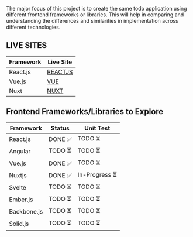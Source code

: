 The major focus of this project is to create the same todo application using different frontend frameworks or libraries. This will help in comparing and understanding the differences and similarities in implementation across different technologies.

## LIVE SITES

| Framework | Live Site                                  |
| --------- | ------------------------------------------ |
| React.js  | [REACTJS](https://xtodo-react.vercel.app/) |
| Vue.js    | [VUE](https://xtodo-vue.vercel.app/)       |
| Nuxt      | [NUXT](https://xtodo-nuxt.vercel.app/)     |

## Frontend Frameworks/Libraries to Explore

| Framework   | Status  | Unit Test      |
| ----------- | ------- | -------------- |
| React.js    | DONE ✅ | TODO ⏳        |
| Angular     | TODO ⏳ | TODO ⏳        |
| Vue.js      | DONE ✅ | TODO ⏳        |
| Nuxtjs      | DONE ✅ | In-Progress ⏳ |
| Svelte      | TODO ⏳ | TODO ⏳        |
| Ember.js    | TODO ⏳ | TODO ⏳        |
| Backbone.js | TODO ⏳ | TODO ⏳        |
| Solid.js    | TODO ⏳ | TODO ⏳        |
